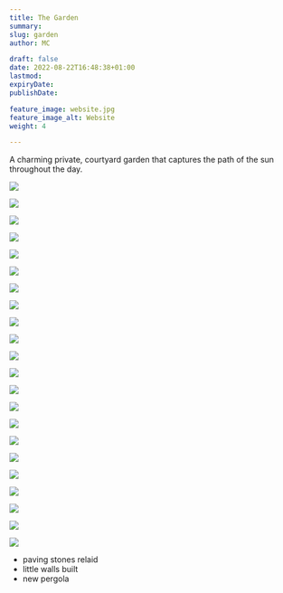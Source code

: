 ```yaml
---
title: The Garden
summary: 
slug: garden
author: MC

draft: false
date: 2022-08-22T16:48:38+01:00
lastmod: 
expiryDate: 
publishDate: 

feature_image: website.jpg
feature_image_alt: Website
weight: 4

---
```


A charming private, courtyard garden that captures the path of the sun throughout the day.

![](/images/3687.jpeg)

![](/images/7104.jpeg)

![](/images/4409.jpeg)

![](/images/1256.jpeg)

![](/images/1456.jpeg)

![](/images/1789.jpeg)

![](/images/1821.jpeg)

![](/images/1831.jpeg)

![](/images/1849.jpeg)

![](/images/1894.jpeg)

![](/images/1913.jpeg)

![](/images/1974.jpeg)

![](/images/2034.jpeg)

![](/images/2066.jpeg)

![](/images/2128.jpeg)

![](/images/2161.jpeg)

![](/images/2249.jpeg)

![](/images/2250.jpeg)

![](/images/2819.jpeg)

![](/images/2836.jpeg)

![](/images/2899.jpeg)

![](/images/2900.jpeg)




<!--
![](/images/0972.jpeg)

![](/images/0957.jpeg)

![](/images/9411.jpeg)

![](/images/9412.jpeg)

![](/images/9413.jpeg)

![](/images/9414.jpeg)
-->
- paving stones relaid
- little walls built
- new pergola

